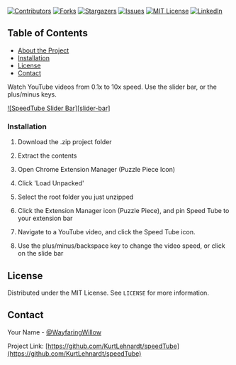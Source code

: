 <!-- PROJECT SHIELDS -->
<!--
*** I'm using markdown "reference style" links for readability.
*** Reference links are enclosed in brackets [ ] instead of parentheses ( ).
*** See the bottom of this document for the declaration of the reference variables
*** for contributors-url, forks-url, etc. This is an optional, concise syntax you may use.
*** https://www.markdownguide.org/basic-syntax/#reference-style-links
-->
[![Contributors][contributors-shield]][contributors-url]
[![Forks][forks-shield]][forks-url]
[![Stargazers][stars-shield]][stars-url]
[![Issues][issues-shield]][issues-url]
[![MIT License][license-shield]][license-url]
[![LinkedIn][linkedin-shield]][linkedin-url]

<!-- TABLE OF CONTENTS -->
## Table of Contents

* [About the Project](#about-the-project)
* [Installation](#installation)
* [License](#license)
* [Contact](#contact)



<!-- ABOUT THE PROJECT -->
Watch YouTube videos from 0.1x to 10x speed.  Use the slider bar, or the plus/minus keys.

[![SpeedTube Slider Bar][slider-bar]](https://i.ibb.co/FsxYqyY/image.png)

### Installation

1. Download the .zip project folder

2. Extract the contents

3. Open Chrome Extension Manager  (Puzzle Piece Icon)

4. Click 'Load Unpacked' 

5. Select the root folder you just unzipped

6.  Click the Extension Manager icon (Puzzle Piece), and pin Speed Tube to your extension bar

7. Navigate to a YouTube video, and click the Speed Tube icon.

8. Use the plus/minus/backspace key to change the video speed, or click on the slide bar


<!-- LICENSE -->
## License

Distributed under the MIT License. See `LICENSE` for more information.



<!-- CONTACT -->
## Contact

Your Name - [@WayfaringWillow](https://twitter.com/WayfaringWillow)

Project Link: [https://github.com/KurtLehnardt/speedTube](https://github.com/KurtLehnardt/speedTube)


<!-- MARKDOWN LINKS & IMAGES -->
<!-- https://www.markdownguide.org/basic-syntax/#reference-style-links -->
[contributors-shield]: https://img.shields.io/github/contributors/KurtLehnardt/repo.svg?style=flat-square
[contributors-url]: https://github.com/KurtLehnardt/repo/graphs/contributors
[forks-shield]: https://img.shields.io/github/forks/KurtLehnardt/repo.svg?style=flat-square
[forks-url]: https://github.com/KurtLehnardt/repo/network/members
[stars-shield]: https://img.shields.io/github/stars/KurtLehnardt/repo.svg?style=flat-square
[stars-url]: https://github.com/KurtLehnardt/repo/stargazers
[issues-shield]: https://img.shields.io/github/issues/KurtLehnardt/repo.svg?style=flat-square
[issues-url]: https://github.com/KurtLehnardt/repo/issues
[license-shield]: https://img.shields.io/github/license/KurtLehnardt/repo.svg?style=flat-square
[license-url]: https://github.com/KurtLehnardt/repo/blob/master/LICENSE.txt
[linkedin-shield]: https://img.shields.io/badge/-LinkedIn-black.svg?style=flat-square&logo=linkedin&colorB=555
[linkedin-url]: https://linkedin.com/in/KurtLehnardt
[product-screenshot]: images/screenshot.png
